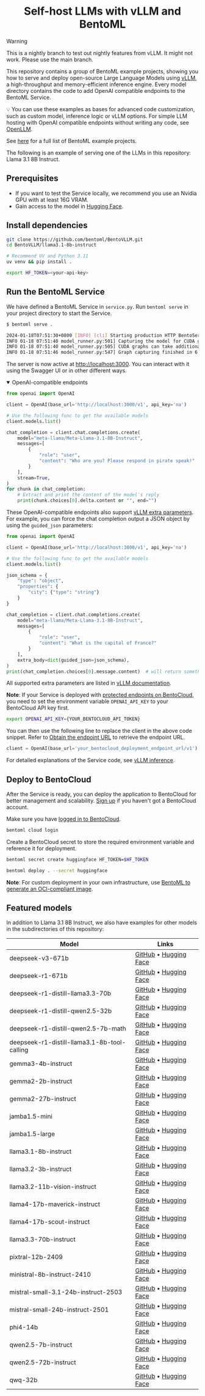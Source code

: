 <div align="center">
    <h1 align="center">Self-host LLMs with vLLM and BentoML</h1>
</div>

> [!WARNING]
> This is a nightly branch to test out nightly features from vLLM. It might not work. Please use the main branch.

This repository contains a group of BentoML example projects, showing you how to serve and deploy open-source Large Language Models using [vLLM](https://vllm.ai), a high-throughput and memory-efficient inference engine. Every model directory contains the code to add OpenAI compatible endpoints to the BentoML Service.

💡 You can use these examples as bases for advanced code customization, such as custom model, inference logic or vLLM options. For simple LLM hosting with OpenAI compatible endpoints without writing any code, see [OpenLLM](https://github.com/bentoml/OpenLLM).

See [here](https://docs.bentoml.com/en/latest/examples/overview.html) for a full list of BentoML example projects.

The following is an example of serving one of the LLMs in this repository: Llama 3.1 8B Instruct.

## Prerequisites

- If you want to test the Service locally, we recommend you use an Nvidia GPU with at least 16G VRAM.
- Gain access to the model in [Hugging Face](https://huggingface.co/meta-llama/Llama-3.1-8B-Instruct).

## Install dependencies

```bash
git clone https://github.com/bentoml/BentoVLLM.git
cd BentoVLLM/llama3.1-8b-instruct

# Recommend UV and Python 3.11
uv venv && pip install .

export HF_TOKEN=<your-api-key>
```

## Run the BentoML Service

We have defined a BentoML Service in `service.py`. Run `bentoml serve` in your project directory to start the Service.

```bash
$ bentoml serve .

2024-01-18T07:51:30+0800 [INFO] [cli] Starting production HTTP BentoServer from "service:VLLM" listening on http://localhost:3000 (Press CTRL+C to quit)
INFO 01-18 07:51:40 model_runner.py:501] Capturing the model for CUDA graphs. This may lead to unexpected consequences if the model is not static. To run the model in eager mode, set 'enforce_eager=True' or use '--enforce-eager' in the CLI.
INFO 01-18 07:51:40 model_runner.py:505] CUDA graphs can take additional 1~3 GiB memory per GPU. If you are running out of memory, consider decreasing `gpu_memory_utilization` or enforcing eager mode.
INFO 01-18 07:51:46 model_runner.py:547] Graph capturing finished in 6 secs.
```

The server is now active at [http://localhost:3000](http://localhost:3000/). You can interact with it using the Swagger UI or in other different ways.

<details open>

<summary>OpenAI-compatible endpoints</summary>

```python
from openai import OpenAI

client = OpenAI(base_url='http://localhost:3000/v1', api_key='na')

# Use the following func to get the available models
client.models.list()

chat_completion = client.chat.completions.create(
    model="meta-llama/Meta-Llama-3.1-8B-Instruct",
    messages=[
        {
            "role": "user",
            "content": "Who are you? Please respond in pirate speak!"
        }
    ],
    stream=True,
)
for chunk in chat_completion:
    # Extract and print the content of the model's reply
    print(chunk.choices[0].delta.content or "", end="")
```

These OpenAI-compatible endpoints also support [vLLM extra parameters](https://docs.vllm.ai/en/latest/serving/openai_compatible_server.html#extra-parameters). For example, you can force the chat completion output a JSON object by using the `guided_json` parameters:

```python
from openai import OpenAI

client = OpenAI(base_url='http://localhost:3000/v1', api_key='na')

# Use the following func to get the available models
client.models.list()

json_schema = {
    "type": "object",
    "properties": {
        "city": {"type": "string"}
    }
}

chat_completion = client.chat.completions.create(
    model="meta-llama/Meta-Llama-3.1-8B-Instruct",
    messages=[
        {
            "role": "user",
            "content": "What is the capital of France?"
        }
    ],
    extra_body=dict(guided_json=json_schema),
)
print(chat_completion.choices[0].message.content)  # will return something like: {"city": "Paris"}
```

All supported extra parameters are listed in [vLLM documentation](https://docs.vllm.ai/en/latest/serving/openai_compatible_server.html#extra-parameters).

**Note**: If your Service is deployed with [protected endpoints on BentoCloud](https://docs.bentoml.com/en/latest/bentocloud/how-tos/manage-access-token.html#access-protected-deployments), you need to set the environment variable `OPENAI_API_KEY` to your BentoCloud API key first.

```bash
export OPENAI_API_KEY={YOUR_BENTOCLOUD_API_TOKEN}
```

You can then use the following line to replace the client in the above code snippet. Refer to [Obtain the endpoint URL](https://docs.bentoml.com/en/latest/bentocloud/how-tos/call-deployment-endpoints.html#obtain-the-endpoint-url) to retrieve the endpoint URL.

```python
client = OpenAI(base_url='your_bentocloud_deployment_endpoint_url/v1')
```

</details>


For detailed explanations of the Service code, see [vLLM inference](https://docs.bentoml.org/en/latest/examples/vllm.html).

## Deploy to BentoCloud

After the Service is ready, you can deploy the application to BentoCloud for better management and scalability. [Sign up](https://www.bentoml.com/) if you haven't got a BentoCloud account.

Make sure you have [logged in to BentoCloud](https://docs.bentoml.com/en/latest/scale-with-bentocloud/manage-api-tokens.html).

```bash
bentoml cloud login
```

Create a BentoCloud secret to store the required environment variable and reference it for deployment.

```bash
bentoml secret create huggingface HF_TOKEN=$HF_TOKEN

bentoml deploy . --secret huggingface
```

**Note**: For custom deployment in your own infrastructure, use [BentoML to generate an OCI-compliant image](https://docs.bentoml.com/en/latest/get-started/packaging-for-deployment.html).

## Featured models

In addition to Llama 3.1 8B Instruct, we also have examples for other models in the subdirectories of this repository:

| Model | Links |
|-------|-------|
| deepseek-v3-671b | [GitHub](deepseek-v3-671b/) • [Hugging Face](https://huggingface.co/deepseek-ai/DeepSeek-V3) |
| deepseek-r1-671b | [GitHub](deepseek-r1-671b/) • [Hugging Face](https://huggingface.co/deepseek-ai/DeepSeek-R1) |
| deepseek-r1-distill-llama3.3-70b | [GitHub](deepseek-r1-distill-llama3.3-70b/) • [Hugging Face](https://huggingface.co/deepseek-ai/DeepSeek-R1-Distill-Llama-70B) |
| deepseek-r1-distill-qwen2.5-32b | [GitHub](deepseek-r1-distill-qwen2.5-32b/) • [Hugging Face](https://huggingface.co/deepseek-ai/DeepSeek-R1-Distill-Qwen-32B) |
| deepseek-r1-distill-qwen2.5-7b-math | [GitHub](deepseek-r1-distill-qwen2.5-7b-math/) • [Hugging Face](https://huggingface.co/deepseek-ai/DeepSeek-R1-Distill-Qwen-7B) |
| deepseek-r1-distill-llama3.1-8b-tool-calling | [GitHub](deepseek-r1-distill-llama3.1-8b-tool-calling/) • [Hugging Face](https://huggingface.co/deepseek-ai/DeepSeek-R1-Distill-Llama-8B) |
| gemma3-4b-instruct | [GitHub](gemma3-4b-instruct/) • [Hugging Face](https://huggingface.co/google/gemma-3-4b-it) |
| gemma2-2b-instruct | [GitHub](gemma2-2b-instruct/) • [Hugging Face](https://huggingface.co/google/gemma-2-2b-it) |
| gemma2-27b-instruct | [GitHub](gemma2-27b-instruct/) • [Hugging Face](https://huggingface.co/google/gemma-2-27b-it) |
| jamba1.5-mini | [GitHub](jamba1.5-mini/) • [Hugging Face](https://huggingface.co/ai21labs/AI21-Jamba-1.5-Mini) |
| jamba1.5-large | [GitHub](jamba1.5-large/) • [Hugging Face](https://huggingface.co/ai21labs/AI21-Jamba-1.5-Large) |
| llama3.1-8b-instruct | [GitHub](llama3.1-8b-instruct/) • [Hugging Face](https://huggingface.co/meta-llama/Meta-Llama-3.1-8B-Instruct) |
| llama3.2-3b-instruct | [GitHub](llama3.2-3b-instruct/) • [Hugging Face](https://huggingface.co/meta-llama/Llama-3.2-3B-Instruct) |
| llama3.2-11b-vision-instruct | [GitHub](llama3.2-11b-vision-instruct/) • [Hugging Face](https://huggingface.co/meta-llama/Llama-3.2-11B-Vision-Instruct) |
| llama4-17b-maverick-instruct | [GitHub](llama4-17b-maverick-instruct/) • [Hugging Face](https://huggingface.co/meta-llama/Llama-4-Maverick-17B-128E-Instruct-FP8) |
| llama4-17b-scout-instruct | [GitHub](llama4-17b-scout-instruct/) • [Hugging Face](https://huggingface.co/meta-llama/Llama-4-Scout-17B-16E-Instruct) |
| llama3.3-70b-instruct | [GitHub](llama3.3-70b-instruct/) • [Hugging Face](https://huggingface.co/meta-llama/Llama-3.3-70B-Instruct) |
| pixtral-12b-2409 | [GitHub](pixtral-12b-2409/) • [Hugging Face](https://huggingface.co/mistralai/Pixtral-12B-2409) |
| ministral-8b-instruct-2410 | [GitHub](ministral-8b-instruct-2410/) • [Hugging Face](https://huggingface.co/mistralai/Ministral-8B-Instruct-2410) |
| mistral-small-3.1-24b-instruct-2503 | [GitHub](mistral-small-3.1-24b-instruct-2503/) • [Hugging Face](https://huggingface.co/mistralai/Mistral-Small-3.1-24B-Instruct-2503) |
| mistral-small-24b-instruct-2501 | [GitHub](mistral-small-24b-instruct-2501/) • [Hugging Face](https://huggingface.co/mistralai/Mistral-Small-24B-Instruct-2501) |
| phi4-14b | [GitHub](phi4-14b/) • [Hugging Face](https://huggingface.co/microsoft/phi-4) |
| qwen2.5-7b-instruct | [GitHub](qwen2.5-7b-instruct/) • [Hugging Face](https://huggingface.co/Qwen/Qwen2.5-7B-Instruct) |
| qwen2.5-72b-instruct | [GitHub](qwen2.5-72b-instruct/) • [Hugging Face](https://huggingface.co/Qwen/Qwen2.5-72B-Instruct) |
| qwq-32b | [GitHub](qwq-32b/) • [Hugging Face](https://huggingface.co/Qwen/QwQ-32B) |